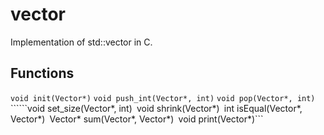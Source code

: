 # vector
Implementation of std::vector in C.

## Functions
```void init(Vector*)```
```void push_int(Vector*, int)```
```void pop(Vector*, int)```
``````void set_size(Vector*, int)```
```void shrink(Vector*)```
```int isEqual(Vector*, Vector*)```
```Vector* sum(Vector*, Vector*)```
```void print(Vector*)```
